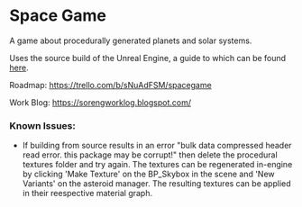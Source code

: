 # Space Game
A game about procedurally generated planets and solar systems.

Uses the source build of the Unreal Engine, a guide to which can be found [here](https://docs.unrealengine.com/en-US/ProductionPipelines/DevelopmentSetup/BuildingUnrealEngine/index.html).

Roadmap: https://trello.com/b/sNuAdFSM/spacegame

Work Blog: https://sorengworklog.blogspot.com/


### Known Issues: ###
* If building from source results in an error "bulk data compressed header read error. this package may be corrupt!" then delete the procedural textures folder and try again. The textures can be regenerated in-engine by clicking 'Make Texture' on the BP_Skybox in the scene and 'New Variants' on the asteroid manager. The resulting textures can be applied in their reespective material graph.

